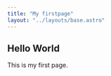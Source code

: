 ```yaml
---
title: "My firstpage"
layout: "../layouts/base.astro"
---
```


## Hello World

This is my first page.
